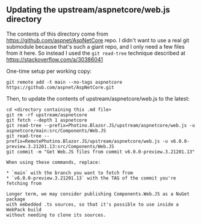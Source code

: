 ## Updating the upstream/aspnetcore/web.js directory

The contents of this directory come from https://github.com/aspnet/AspNetCore repo. I didn't want to use a real git submodule because that's such a giant repo, and I only need a few files from it here. So instead I used the `git read-tree` technique described at https://stackoverflow.com/a/30386041

One-time setup per working copy:

    git remote add -t main --no-tags aspnetcore https://github.com/aspnet/AspNetCore.git

Then, to update the contents of upstream/aspnetcore/web.js to the latest:

    cd <directory containing this .md file>
    git rm -rf upstream/aspnetcore
    git fetch --depth 1 aspnetcore
    git read-tree --prefix=Photino.Blazor.JS/upstream/aspnetcore/web.js -u aspnetcore/main:src/Components/Web.JS
    git read-tree --prefix=RemotePhotino.Blazor.JS/upstream/aspnetcore/web.js -u v6.0.0-preview.3.21201.13:src/Components/Web.JS
    git commit -m "Get Web.JS files from commit v6.0.0-preview.3.21201.13"

    When using these commands, replace:

    * `main` with the branch you want to fetch from
    * `v6.0.0-preview.3.21201.13` with the TAG of the commit you're fetching from

    Longer term, we may consider publishing Components.Web.JS as a NuGet package
    with embedded .ts sources, so that it's possible to use inside a WebPack build
    without needing to clone its sources.

